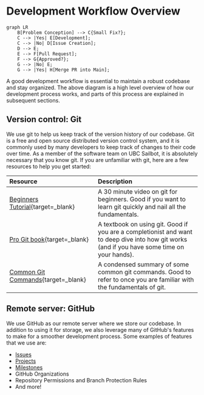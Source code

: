 # Development Workflow Overview

``` mermaid
graph LR
    B[Problem Conception] --> C{Small Fix?};
    C --> |Yes| E[Development];
    C --> |No| D[Issue Creation];
    D --> E;
    E --> F[Pull Request];
    F --> G{Approved?};
    G --> |No| E;
    G --> |Yes| H[Merge PR into Main];
```

A good development workflow is essential to maintain a robust codebase and stay organized. The above
diagram is a high level overview of how our development process works, and parts of this process
are explained in subsequent sections.

## Version control: Git

We use git to help us keep track of the version history of our codebase. Git is a free and open source
distributed version control system, and it is commonly used by many developers to keep track of changes
to their code over time. As a member of the software team on UBC Sailbot, it is absolutely necessary that
you know git. If you are unfamiliar with git, here are a few resources to help you get started:

| Resource                                               | Description                                            |
| :----------------------------------------------------- | :----------------------------------------------------- |
| [Beginners Tutorial](https://youtu.be/HVsySz-h9r4){target=_blank}     | A 30 minute video on git for beginners. Good if you want to learn git quickly and nail all the fundamentals.    |
| [Pro Git book](https://git-scm.com/book/en/v2){target=_blank}         | A textbook on using git. Good if you are a completionist and want to deep dive into how git works (and if you have some time on your hands).    |
| [Common Git Commands](https://patrick-5546.github.io/notes/reference/git/git_commands/){target=_blank} | A condensed summary of some common git commands. Good to refer to once you are familiar with the fundamentals of git. |

## Remote server: GitHub

We use GitHub as our remote server where we store our codebase. In addition to using it for storage, we also
leverage many of GitHub's features to make for a smoother development process. Some examples of features
that we use are:

- [Issues](./issues.md#creating-issues)
- [Projects](./issues.md#adding-issues-to-a-project)
- [Milestones](./issues.md#adding-issues-to-a-milestone)
- GitHub Organizations
- Repository Permissions and Branch Protection Rules
- And more!
